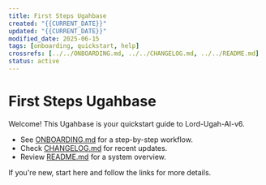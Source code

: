 ```yaml
---
title: First Steps Ugahbase
created: "{{CURRENT_DATE}}"
updated: "{{CURRENT_DATE}}"
modified_date: 2025-06-15
tags: [onboarding, quickstart, help]
crossrefs: [../../ONBOARDING.md, ../../CHANGELOG.md, ../../README.md]
status: active
---
```


# First Steps Ugahbase

Welcome! This Ugahbase is your quickstart guide to Lord-Ugah-AI-v6.

- See [ONBOARDING.md](../../ONBOARDING.md) for a step-by-step workflow.
- Check [CHANGELOG.md](../../CHANGELOG.md) for recent updates.
- Review [README.md](../../README.md) for a system overview.

If you're new, start here and follow the links for more details. 